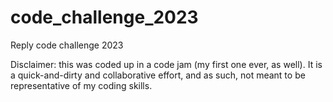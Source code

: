 # code_challenge_2023
Reply code challenge 2023

Disclaimer: this was coded up in a code jam (my first one ever, as well). It is a quick-and-dirty and collaborative effort, and as such, not meant to be representative of my coding skills.

